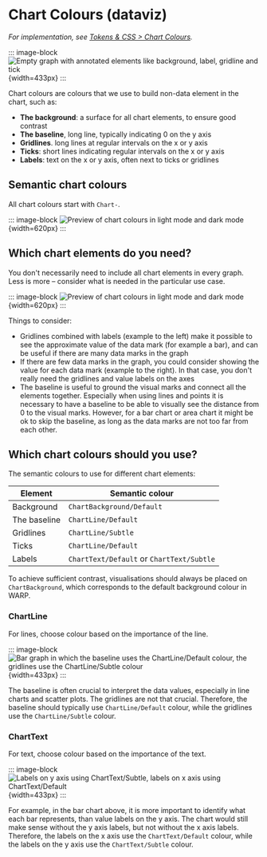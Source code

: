 # Chart Colours (dataviz)

*For implementation, see [Tokens & CSS > Chart Colours](/foundations/data-visualization/tokens/chart/).*

::: image-block
![Empty graph with annotated elements like background, label, gridline and tick](/foundations/dataviz/chart-colours.png){width=433px}
:::

Chart colours are colours that we use to build non-data element in the chart, such as:
- **The background**: a surface for all chart elements, to ensure good contrast
- **The baseline**, long line, typically indicating 0 on the y axis
- **Gridlines**. long lines at regular intervals on the x or y axis
- **Ticks**: short lines indicating regular intervals on the x or y axis
- **Labels**: text on the x or y axis, often next to ticks or gridlines 


## Semantic chart colours

All chart colours start with `Chart-`.

::: image-block
![Preview of chart colours in light mode and dark mode](/foundations/dataviz/colourlist-chartcolours.png){width=620px}
:::


## Which chart elements do you need?

You don't necessarily need to include all chart elements in every graph. Less is more – consider what is needed in the particular use case.  

::: image-block
![Preview of chart colours in light mode and dark mode](/foundations/dataviz/chart-colours-example.png){width=620px}
:::

Things to consider:
- Gridlines combined with labels (example to the left) make it possible to see the approximate value of the data mark (for example a bar), and can be useful if there are many data marks in the graph 
- If there are few data marks in the graph, you could consider showing the value for each data mark (example to the right). In that case, you don't really need the gridlines and value labels on the axes
- The baseline is useful to ground the visual marks and connect all the elements together. Especially when using lines and points it is necessary to have a baseline to be able to visually see the distance from 0 to the visual marks. However, for a bar chart or area chart it might be ok to skip the baseline, as long as the data marks are not too far from each other.


## Which chart colours should you use?

The semantic colours to use for different chart elements:

| Element | Semantic colour | 
| ----- | ------ | 
| Background | `ChartBackground/Default` | 
| The baseline | `ChartLine/Default` | 
| Gridlines | `ChartLine/Subtle` | 
| Ticks | `ChartLine/Default` | 
| Labels | `ChartText/Default` or `ChartText/Subtle` | 

To achieve sufficient contrast, visualisations should always be placed on `ChartBackground`, which corresponds to the default background colour in WARP. 


### ChartLine

For lines, choose colour based on the importance of the line. 

::: image-block
![Bar graph in which the baseline uses the ChartLine/Default colour, the gridlines use the ChartLine/Subtle colour](/foundations/dataviz/chart-line-usage.png){width=433px}
:::

The baseline is often crucial to interpret the data values, especially in line charts and scatter plots. The gridlines are not that crucial. Therefore, the baseline should typically use `ChartLine/Default` colour, while the gridlines use the `ChartLine/Subtle` colour.

### ChartText

For text, choose colour based on the importance of the text. 

::: image-block
![Labels on y axis using ChartText/Subtle, labels on x axis using ChartText/Default](/foundations/dataviz/chart-text-usage.png){width=433px}
:::

For example, in the bar chart above, it is more important to identify what each bar represents, than value labels on the y axis. The chart would still make sense without the y axis labels, but not without the x axis labels. Therefore, the labels on the x axis use the `ChartText/Default` colour, while the labels on the y axis use the `ChartText/Subtle` colour.

